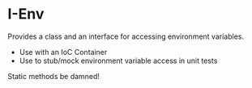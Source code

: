 # I-Env

Provides a class and an interface for accessing environment variables.

- Use with an IoC Container
- Use to stub/mock environment variable access in unit tests

Static methods be damned!
